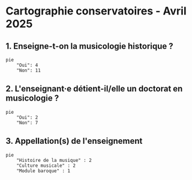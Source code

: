 # Cartographie conservatoires - Avril 2025

## 1. Enseigne-t-on la musicologie historique ?

```mermaid
pie
    "Oui": 4
    "Non": 11
```

## 2. L'enseignant·e détient-il/elle un doctorat en musicologie ?

```mermaid
pie
    "Oui": 2
    "Non": 7
```

## 3. Appellation(s) de l'enseignement

```mermaid
pie
    "Histoire de la musique" : 2
    "Culture musicale" : 2
    "Module baroque" : 1
```

